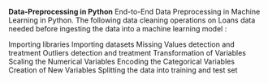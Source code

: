 **Data-Preprocessing in Python**
End-to-End Data Preprocessing in Machine Learning in Python. The following data cleaning operations on Loans data needed before ingesting the data into a machine learning model :

Importing libraries
Importing datasets
Missing Values detection and treatment
Outliers detection and treatment
Transformation of Variables
Scaling the Numerical Variables
Encoding the Categorical Variables
Creation of New Variables
Splitting the data into training and test set
